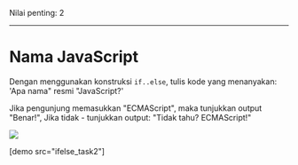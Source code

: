Nilai penting: 2

---

# Nama JavaScript

Dengan menggunakan konstruksi `if..else`, tulis kode yang menanyakan: 'Apa nama" resmi "JavaScript?'

Jika pengunjung memasukkan "ECMAScript", maka tunjukkan output "Benar!", Jika tidak - tunjukkan output: "Tidak tahu? ECMAScript!"

![](ifelse_task2.png)

[demo src="ifelse_task2"]
